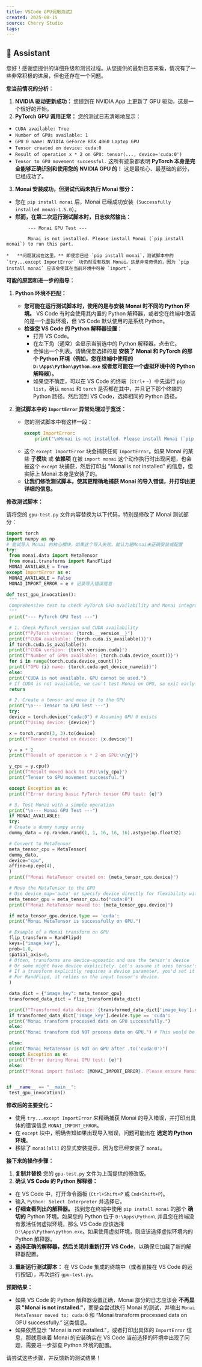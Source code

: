 ```yaml
---
title: VSCode GPU调用测试2
created: 2025-08-15
source: Cherry Studio
tags: 
---
```

## 🤖 Assistant

您好！感谢您提供的详细升级和测试过程。从您提供的最新日志来看，情况有了一些非常积极的进展，但也还存在一个问题。

**您当前情况的分析：**

1. **NVIDIA 驱动更新成功：** 您提到在 NVIDIA App 上更新了 GPU 驱动，这是一个很好的开始。
2. **PyTorch GPU 调用正常：** 您的测试日志清晰地显示：
 * `CUDA available: True`
 * `Number of GPUs available: 1`
 * `GPU 0 name: NVIDIA GeForce RTX 4060 Laptop GPU`
 * `Tensor created on device: cuda:0`
 * `Result of operation x * 2 on GPU: tensor(..., device='cuda:0')`
 * `Tensor to GPU movement successful.`
 这所有迹象都表明 **PyTorch 本身是完全能够正确识别和使用您的 NVIDIA GPU 的！** 这是最核心、最基础的部分，已经成功了。
3. **Monai 安装成功，但测试代码未执行 Monai 部分：**
 * 您在 `pip install monai` 后，Monai 已经成功安装（`Successfully installed monai-1.5.0`）。
 * **然而，在第二次运行测试脚本时，日志依然输出：**
```
        --- Monai GPU Test ---

        Monai is not installed. Please install Monai (`pip install monai`) to run this part.
```
    *   **问题就出在这里。** 即使您已经 `pip install monai`，测试脚本中的 `try...except ImportError` 块仍然没有找到 Monai。这是非常奇怪的，因为 `pip install monai` 应该会使其在当前环境中可被 `import`。

**可能的原因和进一步的指导：**

1.  **Python 环境不匹配：**
    *   **您可能在运行测试脚本时，使用的是与安装 Monai 时不同的 Python 环境。** VS Code 有时会使用其内置的 Python 解释器，或者您在终端中激活的是一个虚拟环境，但 VS Code 默认使用的是系统 Python。
    *   **检查您 VS Code 的 Python 解释器设置：**
        *   打开 VS Code。
        *   在左下角（通常）会显示当前选中的 Python 解释器。点击它。
        *   会弹出一个列表。请确保您选择的是 **安装了 Monai 和 PyTorch 的那个 Python 环境（例如，您在终端中使用的 `D:\Apps\Python\python.exe` 或者您可能在一个虚拟环境中的 Python 解释器）。**
        *   如果您不确定，可以在 VS Code 的终端（`Ctrl+` `~`）中先运行 `pip list`，确认 `monai` 和 `torch` 是否都在其中，并且记下那个终端的 Python 路径。然后回到 VS Code，选择相同的 Python 路径。

2.  **测试脚本中的 `ImportError` 异常处理过于宽泛：**
    *   您的测试脚本中有这样一段：
        ```python
        except ImportError:
            print("\nMonai is not installed. Please install Monai (`pip install monai`) to run this part.")
        ```
    *   这个 `except ImportError` 块会捕获任何 `ImportError`。如果 Monai 的某些 **子模块** 或 **依赖项** 在被 `import monai` 这个动作执行时出现问题，也会被这个 `except` 块捕获，然后打印出 "Monai is not installed" 的信息，但实际上 Monai 本身是安装了的。
    *   **让我们修改测试脚本，使其更精确地捕获 Monai 的导入错误，并打印出更详细的信息。**

**修改测试脚本：**

请将您的 `gpu-test.py` 文件内容替换为以下代码，特别是修改了 Monai 测试部分：

```python
import torch
import numpy as np
# 尝试导入 Monai 的核心模块，如果这个导入失败，就认为是Monai未正确安装或配置
try:
 from monai.data import MetaTensor
 from monai.transforms import RandFlipd
 MONAI_AVAILABLE = True
except ImportError as e:
 MONAI_AVAILABLE = False
 MONAI_IMPORT_ERROR = e # 记录导入错误信息

def test_gpu_invocation():
 """
 Comprehensive test to check PyTorch GPU availability and Monai integration.
 """
 print("--- PyTorch GPU Test ---")

 # 1. Check PyTorch version and CUDA availability
 print(f"PyTorch version: {torch.__version__}")
 print(f"CUDA available: {torch.cuda.is_available()}")
 if torch.cuda.is_available():
 print(f"CUDA version: {torch.version.cuda}")
 print(f"Number of GPUs available: {torch.cuda.device_count()}")
 for i in range(torch.cuda.device_count()):
 print(f"GPU {i} name: {torch.cuda.get_device_name(i)}")
 else:
 print("CUDA is not available. GPU cannot be used.")
 # If CUDA is not available, we can't test Monai on GPU, so exit early.
 return

 # 2. Create a tensor and move it to the GPU
 print("\n--- Tensor to GPU Test ---")
 try:
 device = torch.device("cuda:0") # Assuming GPU 0 exists
 print(f"Using device: {device}")

 x = torch.randn(3, 3).to(device)
 print(f"Tensor created on device: {x.device}")

 y = x * 2
 print(f"Result of operation x * 2 on GPU:\n{y}")

 y_cpu = y.cpu()
 print(f"Result moved back to CPU:\n{y_cpu}")
 print("Tensor to GPU movement successful.")

 except Exception as e:
 print(f"Error during basic PyTorch tensor GPU test: {e}")

 # 3. Test Monai with a simple operation
 print("\n--- Monai GPU Test ---")
 if MONAI_AVAILABLE:
 try:
 # Create a dummy numpy array
 dummy_data = np.random.rand(1, 1, 16, 16, 16).astype(np.float32)

 # Convert to MetaTensor
 meta_tensor_cpu = MetaTensor(
 dummy_data,
 device="cpu",
 affine=np.eye(4),
 )
 print(f"Monai MetaTensor created on: {meta_tensor_cpu.device}")

 # Move the MetaTensor to the GPU
 # Use device_map='auto' or specify device directly for flexibility with multiple GPUs
 meta_tensor_gpu = meta_tensor_cpu.to("cuda:0")
 print(f"Monai MetaTensor moved to: {meta_tensor_gpu.device}")

 if meta_tensor_gpu.device.type == 'cuda':
 print("Monai MetaTensor is successfully on GPU.")

 # Example of a Monai transform on GPU
 flip_transform = RandFlipd(
 keys=["image_key"],
 prob=1.0,
 spatial_axis=0,
 # Often, transforms are device-agnostic and use the tensor's device
 # Or some might have device explicitely. Let's assume it uses tensor's device.
 # If a transform explicitly requires a device parameter, you'd set it here.
 # For RandFlipd, it relies on the input tensor's device.
 )

 data_dict = {"image_key": meta_tensor_gpu}
 transformed_data_dict = flip_transform(data_dict)

 print(f"Transformed data device: {transformed_data_dict['image_key'].device}")
 if transformed_data_dict['image_key'].device.type == 'cuda':
 print("Monai transform processed data on GPU successfully.")
 else:
 print("Monai transform did NOT process data on GPU.") # This would be an issue

 else:
 print("Monai MetaTensor is NOT on GPU after .to('cuda:0')")
 except Exception as e:
 print(f"Error during Monai GPU test: {e}")
 else:
 print(f"Monai import failed: {MONAI_IMPORT_ERROR}. Please ensure Monai is correctly installed in the selected Python environment.")


if __name__ == "__main__":
 test_gpu_invocation()
```

**修改后的主要变化：**

* 使用 `try...except ImportError` 来精确捕获 Monai 的导入错误，并打印出具体的错误信息 `MONAI_IMPORT_ERROR`。
* 在 `except` 块中，明确告知如果出现导入错误，问题可能出在 **选定的 Python 环境**。
* 移除了 `monai[all]` 的显式安装提示，因为您已经安装了 `monai`。

**接下来的操作步骤：**

1. **复制并替换** 您的 `gpu-test.py` 文件为上面提供的修改版。
2. **确认 VS Code 的 Python 解释器：**
 * 在 VS Code 中，打开命令面板 (`Ctrl+Shift+P` 或 `Cmd+Shift+P`)。
 * 输入 `Python: Select Interpreter` 并选择它。
 * **仔细查看列出的解释器。** 找到您在终端中使用 `pip install monai` 的那个 **确切的** Python 环境。如果您的 Python 位于 `D:\Apps\Python\` 并且您在终端没有激活任何虚拟环境，那么 VS Code 应该选择 `D:\Apps\Python\python.exe`。如果使用虚拟环境，则应该选择虚拟环境内的 Python 解释器。
 * **选择正确的解释器，然后关闭并重新打开 VS Code**，以确保它加载了新的解释器配置。
3. **重新运行测试脚本：** 在 VS Code 集成的终端中（或者直接在 VS Code 的运行按钮），再次运行 `gpu-test.py`。

**预期结果：**

* 如果 VS Code 的 Python 解释器设置正确，Monai 部分的日志应该会 **不再显示 "Monai is not installed."**，而是会尝试执行 Monai 的测试，并输出 `Monai MetaTensor moved to: cuda:0` 和 “Monai transform processed data on GPU successfully.” 这类信息。
* 如果依然显示 "Monai is not installed."，或者打印出具体的 `ImportError` 信息，那就意味着 Monai 的安装确实在 VS Code 当前选择的环境中出现了问题，需要进一步排查 Python 环境的配置。

请尝试这些步骤，并反馈新的测试结果！
